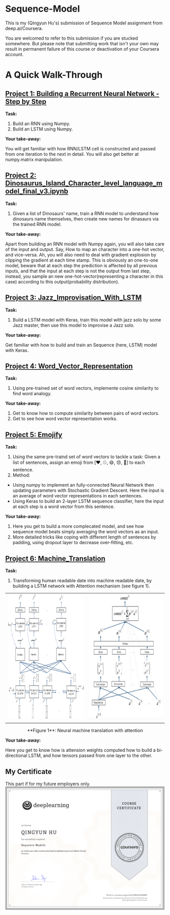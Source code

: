 # Sequence-Model
This is my (Qingyun Hu's) submission of Sequence Model assignment from deep.ai/Coursera.

You are welcomed to refer to this submission if you are stucked somewhere. But please note that submitting work that isn't your own may result in permanent failure of this course or deactivation of your Coursera account.


# A Quick Walk-Through

## [Project 1: Building a Recurrent Neural Network - Step by Step](./1_Building_a_Recurrent_Neural_Network_Step_by_Step/Building_a_Recurrent_Neural_Network_Step_by_Step_v3.ipynb)

**Task:**

1. Build an RNN using Numpy. 
2. Build an LSTM using Numpy. 

**Your take-away:**

You will get familiar with how RNN/LSTM cell is constructed and passed from one iteration to the next in detail. You will also get better at numpy.matrix manipulation.

## [Project 2: Dinosaurus_Island_Character_level_language_model_final_v3.ipynb](./2_Dinosaur_Island--Character-level_language_model/Dinosaurus_Island_Character_level_language_model_final_v3.ipynb)

**Task:**

1. Given a list of Dinosaurs' name, train a RNN model to understand how dinosaurs name themselves, then create new names for dinasaurs via the trained RNN model. 

**Your take-away:**

Apart from building an RNN model with Numpy again, you will also take care of the input and output. Say, How to map an character into a one-hot vector, and vice-versa. Ah, you will also need to deal with gradient explosion by clipping the gradient at each time stamp. This is obviously an one-to-one model, beware that at each step the prediction is affected by all previous inputs, and that the input at each step is not the output from last step, instead, you sample an new one-hot-vector(representing a character in this case) according to this output(probability distribution).

## [Project 3: Jazz_Improvisation_With_LSTM](./3_Jazz_Improvisation_With_LSTM/Improvise_a_Jazz_Solo_with_an_LSTM_Network_v3.ipynb)

**Task:**

1. Build a LSTM model with Keras, train this model with jazz solo by some Jazz master, then use this model to improvise a Jazz solo. 

**Your take-away:**

Get familiar with how to build and train an Sequence (here, LSTM) model with Keras. 


## [Project 4: Word_Vector_Representation](./4_Word_Vector_Representation/Operations_on_word_vectors_v2.ipynb)

**Task:**

1. Using pre-trained set of word vectors, implemente cosine similarity to find word analogy.

**Your take-away:**

1. Get to know how to compute similarity between pairs of word vectors. 
2. Get to see how word vector representation works.


## [Project 5: Emojify](./5_Emojify/Emojify_v2.ipynb)

**Task:**
1. Using the same pre-traind set of word vectors to tackle a task: Given a list of sentences, assign an emoji from [❤️, ⚾️, 😄, 😞, 🍴] to each sentence.
2. Method:
* Using numpy to implement an fully-connected Neural Network then updating parameters with Stochastic Gradient Descent. Here the input is an average of word vector representations in each sentences.
* Using Keras to build an 2-layer LSTM sequence classifier, here the input at each step is a word vector from this sentence.

**Your take-away:**
1. Here you get to build a more complecated model, and see how sequence model beats simply averaging the word vectors as an input.
2. More detailed tricks like coping with different length of sentences by padding, using dropout layer to decrease over-fitting, etc.


## [Project 6: Machine_Translation](./6_Machine_Translation/Neural_machine_translation_with_attention_v4.ipynb)

**Task:**
1. Transforming human readable date into machine readable date, by building a LSTM network with Attention mechanism (see figure 1).
<table>
<td> 
<img src="./6_Machine_Translation/images/attn_model.png" style="width:400;height:400px;"> <br>
</td> 
<td> 
<img src="./6_Machine_Translation/images/attn_mechanism.png" style="width:400;height:400px;"> <br>
</td> 
</table>

<caption><center> **Figure 1**: Neural machine translation with attention</center></caption>


**Your take-away:**

Here you get to know how is attension weights computed how to build a bi-directional LSTM, and how tensors passed from one layer to the other.


## My Certificate
This part if for my future employers only.
<img src="./Coursera_UXR5EUE6RBMY.png">